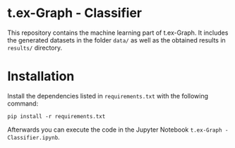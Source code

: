 # t.ex-Graph - Classifier

This repository contains the machine learning part of t.ex-Graph. It includes the generated datasets in the folder ```data/``` as well as the obtained results in ```results/``` directory.

# Installation

Install the dependencies listed in ```requirements.txt``` with the following command:

```pip install -r requirements.txt```

Afterwards you can execute the code in the Jupyter Notebook ```t.ex-Graph - Classifier.ipynb```.

